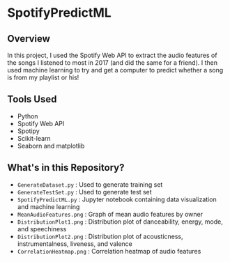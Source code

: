 # SpotifyPredictML

## Overview
In this project, I used the Spotify Web API to extract the audio features of the songs I listened to most in 2017 (and did the same for a friend). I then used machine learning to try and get a computer to predict whether a song is from my playlist or his! 

## Tools Used
* Python
* Spotify Web API
* Spotipy
* Scikit-learn
* Seaborn and matplotlib

## What's in this Repository?
* `GenerateDataset.py` : Used to generate training set
* `GenerateTestSet.py` : Used to generate test set
* `SpotifyPredictML.py` : Jupyter notebook containing data visualization and machine learning
* `MeanAudioFeatures.png` : Graph of mean audio features by owner
* `DistributionPlot1.png` : Distribution plot of danceability, energy, mode, and speechiness
* `DistributionPlot2.png` : Distribution plot of acousticness, instrumentalness, liveness, and valence
* `CorrelationHeatmap.png` : Correlation heatmap of audio features
